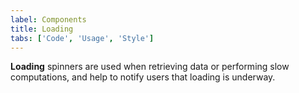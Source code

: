 ```yaml
---
label: Components
title: Loading
tabs: ['Code', 'Usage', 'Style']
---
```


<page-intro>**Loading** spinners are used when retrieving data or performing slow computations, and help to notify users that loading is underway.</page-intro>

<component 
    name="Loading"
    component="loading" 
    variation="loading"
    codepen="XzebrR"
    hasAngularVersion="true"
    hasReactVersion="true"
    >
</component>
<component 
    name="Loading"
    component="loading" 
    variation="loading--small"
    codepen="Xzebbg"
    hasAngularVersion="true"
    hasReactVersion="true"
    >
</component>
<component-docs component="loading"></component-docs>
